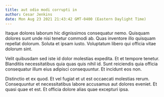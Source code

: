 ```yaml
---
title: aut odio modi corrupti in
author: Cesar Jenkins
date: Mon Aug 23 2021 21:43:42 GMT-0400 (Eastern Daylight Time)
---
```

Itaque dolores laborum hic dignissimos consequatur nemo. Quisquam dolores sunt unde nisi tenetur commodi ab. Quas inventore illo quisquam repellat dolorum. Soluta et ipsam iusto. Voluptatum libero qui officia vitae dolorum sint.

 Velit quibusdam sed iste id dolor molestias expedita. Et et tempore tenetur. Blanditiis necessitatibus quia quas quis nihil id. Sunt reiciendis quia officia consequatur illum eius adipisci consequuntur. Et incidunt eos non.

 Distinctio et ex quod. Et vel fugiat et ut est occaecati molestias rerum. Consequuntur et necessitatibus labore accusamus aut dolores eveniet. Et quasi quae et est. Et officia dolore alias quae excepturi ipsa.